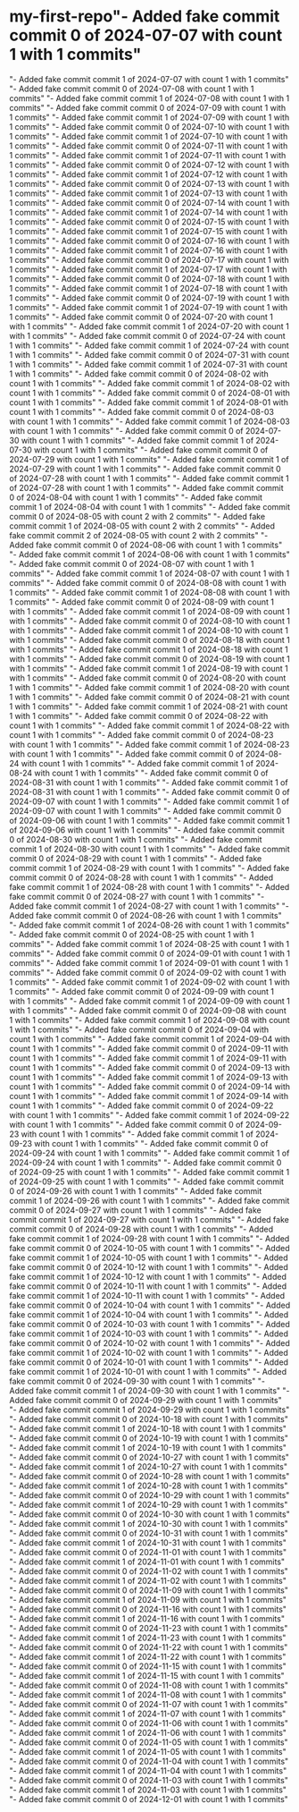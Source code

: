 # my-first-repo"- Added fake commit commit 0 of 2024-07-07 with count 1 with 1 commits" 
"- Added fake commit commit 1 of 2024-07-07 with count 1 with 1 commits" 
"- Added fake commit commit 0 of 2024-07-08 with count 1 with 1 commits" 
"- Added fake commit commit 1 of 2024-07-08 with count 1 with 1 commits" 
"- Added fake commit commit 0 of 2024-07-09 with count 1 with 1 commits" 
"- Added fake commit commit 1 of 2024-07-09 with count 1 with 1 commits" 
"- Added fake commit commit 0 of 2024-07-10 with count 1 with 1 commits" 
"- Added fake commit commit 1 of 2024-07-10 with count 1 with 1 commits" 
"- Added fake commit commit 0 of 2024-07-11 with count 1 with 1 commits" 
"- Added fake commit commit 1 of 2024-07-11 with count 1 with 1 commits" 
"- Added fake commit commit 0 of 2024-07-12 with count 1 with 1 commits" 
"- Added fake commit commit 1 of 2024-07-12 with count 1 with 1 commits" 
"- Added fake commit commit 0 of 2024-07-13 with count 1 with 1 commits" 
"- Added fake commit commit 1 of 2024-07-13 with count 1 with 1 commits" 
"- Added fake commit commit 0 of 2024-07-14 with count 1 with 1 commits" 
"- Added fake commit commit 1 of 2024-07-14 with count 1 with 1 commits" 
"- Added fake commit commit 0 of 2024-07-15 with count 1 with 1 commits" 
"- Added fake commit commit 1 of 2024-07-15 with count 1 with 1 commits" 
"- Added fake commit commit 0 of 2024-07-16 with count 1 with 1 commits" 
"- Added fake commit commit 1 of 2024-07-16 with count 1 with 1 commits" 
"- Added fake commit commit 0 of 2024-07-17 with count 1 with 1 commits" 
"- Added fake commit commit 1 of 2024-07-17 with count 1 with 1 commits" 
"- Added fake commit commit 0 of 2024-07-18 with count 1 with 1 commits" 
"- Added fake commit commit 1 of 2024-07-18 with count 1 with 1 commits" 
"- Added fake commit commit 0 of 2024-07-19 with count 1 with 1 commits" 
"- Added fake commit commit 1 of 2024-07-19 with count 1 with 1 commits" 
"- Added fake commit commit 0 of 2024-07-20 with count 1 with 1 commits" 
"- Added fake commit commit 1 of 2024-07-20 with count 1 with 1 commits" 
"- Added fake commit commit 0 of 2024-07-24 with count 1 with 1 commits" 
"- Added fake commit commit 1 of 2024-07-24 with count 1 with 1 commits" 
"- Added fake commit commit 0 of 2024-07-31 with count 1 with 1 commits" 
"- Added fake commit commit 1 of 2024-07-31 with count 1 with 1 commits" 
"- Added fake commit commit 0 of 2024-08-02 with count 1 with 1 commits" 
"- Added fake commit commit 1 of 2024-08-02 with count 1 with 1 commits" 
"- Added fake commit commit 0 of 2024-08-01 with count 1 with 1 commits" 
"- Added fake commit commit 1 of 2024-08-01 with count 1 with 1 commits" 
"- Added fake commit commit 0 of 2024-08-03 with count 1 with 1 commits" 
"- Added fake commit commit 1 of 2024-08-03 with count 1 with 1 commits" 
"- Added fake commit commit 0 of 2024-07-30 with count 1 with 1 commits" 
"- Added fake commit commit 1 of 2024-07-30 with count 1 with 1 commits" 
"- Added fake commit commit 0 of 2024-07-29 with count 1 with 1 commits" 
"- Added fake commit commit 1 of 2024-07-29 with count 1 with 1 commits" 
"- Added fake commit commit 0 of 2024-07-28 with count 1 with 1 commits" 
"- Added fake commit commit 1 of 2024-07-28 with count 1 with 1 commits" 
"- Added fake commit commit 0 of 2024-08-04 with count 1 with 1 commits" 
"- Added fake commit commit 1 of 2024-08-04 with count 1 with 1 commits" 
"- Added fake commit commit 0 of 2024-08-05 with count 2 with 2 commits" 
"- Added fake commit commit 1 of 2024-08-05 with count 2 with 2 commits" 
"- Added fake commit commit 2 of 2024-08-05 with count 2 with 2 commits" 
"- Added fake commit commit 0 of 2024-08-06 with count 1 with 1 commits" 
"- Added fake commit commit 1 of 2024-08-06 with count 1 with 1 commits" 
"- Added fake commit commit 0 of 2024-08-07 with count 1 with 1 commits" 
"- Added fake commit commit 1 of 2024-08-07 with count 1 with 1 commits" 
"- Added fake commit commit 0 of 2024-08-08 with count 1 with 1 commits" 
"- Added fake commit commit 1 of 2024-08-08 with count 1 with 1 commits" 
"- Added fake commit commit 0 of 2024-08-09 with count 1 with 1 commits" 
"- Added fake commit commit 1 of 2024-08-09 with count 1 with 1 commits" 
"- Added fake commit commit 0 of 2024-08-10 with count 1 with 1 commits" 
"- Added fake commit commit 1 of 2024-08-10 with count 1 with 1 commits" 
"- Added fake commit commit 0 of 2024-08-18 with count 1 with 1 commits" 
"- Added fake commit commit 1 of 2024-08-18 with count 1 with 1 commits" 
"- Added fake commit commit 0 of 2024-08-19 with count 1 with 1 commits" 
"- Added fake commit commit 1 of 2024-08-19 with count 1 with 1 commits" 
"- Added fake commit commit 0 of 2024-08-20 with count 1 with 1 commits" 
"- Added fake commit commit 1 of 2024-08-20 with count 1 with 1 commits" 
"- Added fake commit commit 0 of 2024-08-21 with count 1 with 1 commits" 
"- Added fake commit commit 1 of 2024-08-21 with count 1 with 1 commits" 
"- Added fake commit commit 0 of 2024-08-22 with count 1 with 1 commits" 
"- Added fake commit commit 1 of 2024-08-22 with count 1 with 1 commits" 
"- Added fake commit commit 0 of 2024-08-23 with count 1 with 1 commits" 
"- Added fake commit commit 1 of 2024-08-23 with count 1 with 1 commits" 
"- Added fake commit commit 0 of 2024-08-24 with count 1 with 1 commits" 
"- Added fake commit commit 1 of 2024-08-24 with count 1 with 1 commits" 
"- Added fake commit commit 0 of 2024-08-31 with count 1 with 1 commits" 
"- Added fake commit commit 1 of 2024-08-31 with count 1 with 1 commits" 
"- Added fake commit commit 0 of 2024-09-07 with count 1 with 1 commits" 
"- Added fake commit commit 1 of 2024-09-07 with count 1 with 1 commits" 
"- Added fake commit commit 0 of 2024-09-06 with count 1 with 1 commits" 
"- Added fake commit commit 1 of 2024-09-06 with count 1 with 1 commits" 
"- Added fake commit commit 0 of 2024-08-30 with count 1 with 1 commits" 
"- Added fake commit commit 1 of 2024-08-30 with count 1 with 1 commits" 
"- Added fake commit commit 0 of 2024-08-29 with count 1 with 1 commits" 
"- Added fake commit commit 1 of 2024-08-29 with count 1 with 1 commits" 
"- Added fake commit commit 0 of 2024-08-28 with count 1 with 1 commits" 
"- Added fake commit commit 1 of 2024-08-28 with count 1 with 1 commits" 
"- Added fake commit commit 0 of 2024-08-27 with count 1 with 1 commits" 
"- Added fake commit commit 1 of 2024-08-27 with count 1 with 1 commits" 
"- Added fake commit commit 0 of 2024-08-26 with count 1 with 1 commits" 
"- Added fake commit commit 1 of 2024-08-26 with count 1 with 1 commits" 
"- Added fake commit commit 0 of 2024-08-25 with count 1 with 1 commits" 
"- Added fake commit commit 1 of 2024-08-25 with count 1 with 1 commits" 
"- Added fake commit commit 0 of 2024-09-01 with count 1 with 1 commits" 
"- Added fake commit commit 1 of 2024-09-01 with count 1 with 1 commits" 
"- Added fake commit commit 0 of 2024-09-02 with count 1 with 1 commits" 
"- Added fake commit commit 1 of 2024-09-02 with count 1 with 1 commits" 
"- Added fake commit commit 0 of 2024-09-09 with count 1 with 1 commits" 
"- Added fake commit commit 1 of 2024-09-09 with count 1 with 1 commits" 
"- Added fake commit commit 0 of 2024-09-08 with count 1 with 1 commits" 
"- Added fake commit commit 1 of 2024-09-08 with count 1 with 1 commits" 
"- Added fake commit commit 0 of 2024-09-04 with count 1 with 1 commits" 
"- Added fake commit commit 1 of 2024-09-04 with count 1 with 1 commits" 
"- Added fake commit commit 0 of 2024-09-11 with count 1 with 1 commits" 
"- Added fake commit commit 1 of 2024-09-11 with count 1 with 1 commits" 
"- Added fake commit commit 0 of 2024-09-13 with count 1 with 1 commits" 
"- Added fake commit commit 1 of 2024-09-13 with count 1 with 1 commits" 
"- Added fake commit commit 0 of 2024-09-14 with count 1 with 1 commits" 
"- Added fake commit commit 1 of 2024-09-14 with count 1 with 1 commits" 
"- Added fake commit commit 0 of 2024-09-22 with count 1 with 1 commits" 
"- Added fake commit commit 1 of 2024-09-22 with count 1 with 1 commits" 
"- Added fake commit commit 0 of 2024-09-23 with count 1 with 1 commits" 
"- Added fake commit commit 1 of 2024-09-23 with count 1 with 1 commits" 
"- Added fake commit commit 0 of 2024-09-24 with count 1 with 1 commits" 
"- Added fake commit commit 1 of 2024-09-24 with count 1 with 1 commits" 
"- Added fake commit commit 0 of 2024-09-25 with count 1 with 1 commits" 
"- Added fake commit commit 1 of 2024-09-25 with count 1 with 1 commits" 
"- Added fake commit commit 0 of 2024-09-26 with count 1 with 1 commits" 
"- Added fake commit commit 1 of 2024-09-26 with count 1 with 1 commits" 
"- Added fake commit commit 0 of 2024-09-27 with count 1 with 1 commits" 
"- Added fake commit commit 1 of 2024-09-27 with count 1 with 1 commits" 
"- Added fake commit commit 0 of 2024-09-28 with count 1 with 1 commits" 
"- Added fake commit commit 1 of 2024-09-28 with count 1 with 1 commits" 
"- Added fake commit commit 0 of 2024-10-05 with count 1 with 1 commits" 
"- Added fake commit commit 1 of 2024-10-05 with count 1 with 1 commits" 
"- Added fake commit commit 0 of 2024-10-12 with count 1 with 1 commits" 
"- Added fake commit commit 1 of 2024-10-12 with count 1 with 1 commits" 
"- Added fake commit commit 0 of 2024-10-11 with count 1 with 1 commits" 
"- Added fake commit commit 1 of 2024-10-11 with count 1 with 1 commits" 
"- Added fake commit commit 0 of 2024-10-04 with count 1 with 1 commits" 
"- Added fake commit commit 1 of 2024-10-04 with count 1 with 1 commits" 
"- Added fake commit commit 0 of 2024-10-03 with count 1 with 1 commits" 
"- Added fake commit commit 1 of 2024-10-03 with count 1 with 1 commits" 
"- Added fake commit commit 0 of 2024-10-02 with count 1 with 1 commits" 
"- Added fake commit commit 1 of 2024-10-02 with count 1 with 1 commits" 
"- Added fake commit commit 0 of 2024-10-01 with count 1 with 1 commits" 
"- Added fake commit commit 1 of 2024-10-01 with count 1 with 1 commits" 
"- Added fake commit commit 0 of 2024-09-30 with count 1 with 1 commits" 
"- Added fake commit commit 1 of 2024-09-30 with count 1 with 1 commits" 
"- Added fake commit commit 0 of 2024-09-29 with count 1 with 1 commits" 
"- Added fake commit commit 1 of 2024-09-29 with count 1 with 1 commits" 
"- Added fake commit commit 0 of 2024-10-18 with count 1 with 1 commits" 
"- Added fake commit commit 1 of 2024-10-18 with count 1 with 1 commits" 
"- Added fake commit commit 0 of 2024-10-19 with count 1 with 1 commits" 
"- Added fake commit commit 1 of 2024-10-19 with count 1 with 1 commits" 
"- Added fake commit commit 0 of 2024-10-27 with count 1 with 1 commits" 
"- Added fake commit commit 1 of 2024-10-27 with count 1 with 1 commits" 
"- Added fake commit commit 0 of 2024-10-28 with count 1 with 1 commits" 
"- Added fake commit commit 1 of 2024-10-28 with count 1 with 1 commits" 
"- Added fake commit commit 0 of 2024-10-29 with count 1 with 1 commits" 
"- Added fake commit commit 1 of 2024-10-29 with count 1 with 1 commits" 
"- Added fake commit commit 0 of 2024-10-30 with count 1 with 1 commits" 
"- Added fake commit commit 1 of 2024-10-30 with count 1 with 1 commits" 
"- Added fake commit commit 0 of 2024-10-31 with count 1 with 1 commits" 
"- Added fake commit commit 1 of 2024-10-31 with count 1 with 1 commits" 
"- Added fake commit commit 0 of 2024-11-01 with count 1 with 1 commits" 
"- Added fake commit commit 1 of 2024-11-01 with count 1 with 1 commits" 
"- Added fake commit commit 0 of 2024-11-02 with count 1 with 1 commits" 
"- Added fake commit commit 1 of 2024-11-02 with count 1 with 1 commits" 
"- Added fake commit commit 0 of 2024-11-09 with count 1 with 1 commits" 
"- Added fake commit commit 1 of 2024-11-09 with count 1 with 1 commits" 
"- Added fake commit commit 0 of 2024-11-16 with count 1 with 1 commits" 
"- Added fake commit commit 1 of 2024-11-16 with count 1 with 1 commits" 
"- Added fake commit commit 0 of 2024-11-23 with count 1 with 1 commits" 
"- Added fake commit commit 1 of 2024-11-23 with count 1 with 1 commits" 
"- Added fake commit commit 0 of 2024-11-22 with count 1 with 1 commits" 
"- Added fake commit commit 1 of 2024-11-22 with count 1 with 1 commits" 
"- Added fake commit commit 0 of 2024-11-15 with count 1 with 1 commits" 
"- Added fake commit commit 1 of 2024-11-15 with count 1 with 1 commits" 
"- Added fake commit commit 0 of 2024-11-08 with count 1 with 1 commits" 
"- Added fake commit commit 1 of 2024-11-08 with count 1 with 1 commits" 
"- Added fake commit commit 0 of 2024-11-07 with count 1 with 1 commits" 
"- Added fake commit commit 1 of 2024-11-07 with count 1 with 1 commits" 
"- Added fake commit commit 0 of 2024-11-06 with count 1 with 1 commits" 
"- Added fake commit commit 1 of 2024-11-06 with count 1 with 1 commits" 
"- Added fake commit commit 0 of 2024-11-05 with count 1 with 1 commits" 
"- Added fake commit commit 1 of 2024-11-05 with count 1 with 1 commits" 
"- Added fake commit commit 0 of 2024-11-04 with count 1 with 1 commits" 
"- Added fake commit commit 1 of 2024-11-04 with count 1 with 1 commits" 
"- Added fake commit commit 0 of 2024-11-03 with count 1 with 1 commits" 
"- Added fake commit commit 1 of 2024-11-03 with count 1 with 1 commits" 
"- Added fake commit commit 0 of 2024-12-01 with count 1 with 1 commits" 
